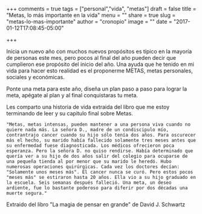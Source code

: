 +++
comments = true
tags = ["personal","vida", "metas"]
draft = false
title = "Metas, lo más importante en la vida"
menu = ""
share = true
slug = "metas-lo-mas-importante"
author = "cronopio"
image = ""
date = "2017-01-12T17:08:45-05:00"

+++

Inicia un nuevo año con muchos nuevos propósitos es típico en la mayoría de personas este mes, pero pocos al final del año pueden decir que cumplieron ese propósito del inicio del año. Una ayuda que he tenido en mi vida para hacer esto realidad es el proponerme METAS, metas personales, sociales y económicas.

Ponte una meta para este año, diseña un plan paso a paso para lograr la meta, apégate al plan y al final conquistaras tu meta.

Les comparto una historia de vida extraida del libro que me estoy terminando de leer y su capitulo final sobre Metas.

```
"Metas, metas intensas, pueden mantener a una persona viva cuando no quiere nada más. La señora D., madre de un condiscipulo mío, contrantrajo cancer cuando su hijo sólo tenía dos años. Para oscurecer más el hecho, su marido había fallecido solamente tres meses antes que su enfermedad fuese diagnosticada. Los médicos ofrecieron poca esperanza. Pero la señora D. no quiso rendirse. Había determinado que quería ver a su hijo de dos años salir del colegio para ocuparse de una pequeña tienda al por menor que su marido le heredó. Hubo numerosas operaciones quirúrgicas. Cada vez los doctores decían: "Solamente unos meses más". El cancer nunca se curó. Pero estos pocos "meses más" se estiraron hasta 20 años. Ella vio a su hijo graduado en la escuela. Seis semanas después falleció. Una meta, un deseo ardiente, fue lo bastante poderoso para diferir por dos décadas una muerte segura."
```

Extraido del libro "La magia de pensar en grande" de David J. Schwartz